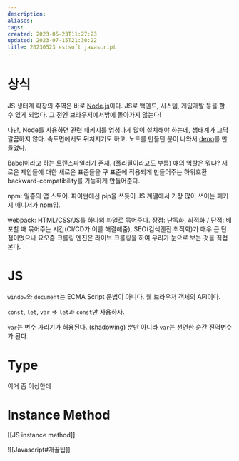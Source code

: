 ```yaml
---
description:
aliases: 
tags: 
created: 2023-05-23T11:27:23
updated: 2023-07-15T21:30:22
title: 20230523 estsoft javascript
---
```


# 상식

JS 생태계 확장의 주역은 바로 [Node.js](https://nodejs.org/en)이다. JS로 백엔드, 시스템, 게임개발 등을 할 수 있게 되었다. 그 전엔 브라우저에서밖에 돌아가지 않는다!

다만, Node를 사용하면 관련 패키지를 엄청나게 많이 설치해야 하는데, 생태계가 그닥 깔끔하지 않다. 속도면에서도 뒤쳐지기도 하고. 노드를 만들던 분이 나와서 [deno](https://deno.com/runtime)를 만들었다.

Babel이라고 하는 트랜스파일러가 존재. (폴리필이라고도 부름) 얘의 역할은 뭐냐? 새로운 제안들에 대한 새로운 표준들을 구 표준에 적용되게 만들어주는 하위호환 backward-compatibility를 가능하게 만들어준다.

npm: 일종의 앱 스토어. 파이썬에선 pip을 쓰듯이 JS 계열에서 가장 많이 쓰이는 패키지 매니저가 npm임.

webpack: HTML/CSS/JS를 하나의 파일로 묶어준다. 장점: 난독화, 최적화 / 단점: 배포할 때 묶어주는 시간(CI/CD가 이를 해결해줌), SEO(검색엔진 최적화)가 매우 큰 단점이었으나 요오즘 크롤링 엔진은 라이브 크롤링을 하여 우리가 눈으로 보는 것을 직접 본다.

# JS 

`window`와 `document`는 ECMA Script 문법이 아니다. 웹 브라우저 객체의 API이다.

`const`, `let`, `var` => `let`과 `const`만 사용하자. 

`var`는 변수 가리기가 허용된다. (shadowing) 뿐만 아니라 `var`는 선언한 순간 전역변수가 된다.

# Type

이거 좀 이상한데

# Instance Method

[[JS instance method]]

![[Javascript#개꿀팁]]
